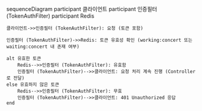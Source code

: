 sequenceDiagram
participant 클라이언트 
participant 인증필터 (TokenAuthFilter)
participant Redis

    클라이언트->>인증필터 (TokenAuthFilter): 요청 (토큰 포함)

    인증필터 (TokenAuthFilter)->>Redis: 토큰 유효성 확인 (working:concert 또는 waiting:concert 내 존재 여부)

    alt 유효한 토큰
        Redis-->>인증필터 (TokenAuthFilter): 유효함
        인증필터 (TokenAuthFilter)-->>클라이언트: 요청 처리 계속 진행 (Controller로 전달)
    else 유효하지 않은 토큰
        Redis-->>인증필터 (TokenAuthFilter): 무효
        인증필터 (TokenAuthFilter)-->>클라이언트: 401 Unauthorized 응답
    end
